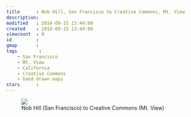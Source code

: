 ```yaml
---
title      : Nob Hill, San Francisco to Creative Commons, Mt. View
description: 
modified   : 2014-09-15 13:44:00
created    : 2014-09-15 13:44:00
viewcount  : 0
id         : 
gmap       : 
tags        :
    - San Francisco
    - Mt. View
    - California
    - Creative Commons
    - hand drawn maps
stars      : 
---
```


<figure>
    <img src="img/050.jpg">
    <figcaption>Nob Hill (San Francisco) to Creative Commons (Mt. View)</figcaption>
</figure>

